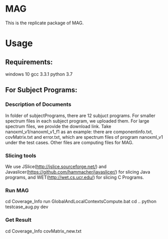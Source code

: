 # MAG
This is the replicate package of MAG.
# Usage
## Requirements:
windows 10
gcc 3.3.1
python 3.7

## For Subject Programs:
### Description of Documents
In folder of subjectPrograms, there are 12 subjuct programs. For smaller spectrum files in each subject program, we uploaded them.
For large spectrum files, we provide the download link.
Take nanoxml_v1/nanoxml_v1_f1 as an example:
there are componentinfo.txt, covMatrix.txt and error.txt, which are spectrum files of program nanoxml_v1 under the test cases.
Other files are computing files for MAG.
### Slicing tools
We use JSlice(http://jslice.sourceforge.net/) and Javaslicer(https://github.com/hammacher/javaslicer/) for slicing Java programs, and WET(http://wet.cs.ucr.edu/) for slicing C Programs.
### Run MAG
cd Coverage_Info
run GlobalAndLocalContextsCompute.bat
cd ..
python testcase_aug.py dev
### Get Result
cd Coverage_Info
covMatrix_new.txt


